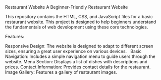 Restaurant Website
A Beginner-Friendly Restaurant Website

This repository contains the HTML, CSS, and JavaScript files for a basic restaurant website. This project is designed to help beginners understand the fundamentals of web development using these core technologies.

Features:

Responsive Design: The website is designed to adapt to different screen sizes, ensuring a great user experience on various devices.   
Basic Navigation: Includes a simple navigation menu to guide users through the website.
Menu Section: Displays a list of dishes with descriptions and prices.
Contact Information: Provides contact details for the restaurant.
Image Gallery: Features a gallery of restaurant images.

